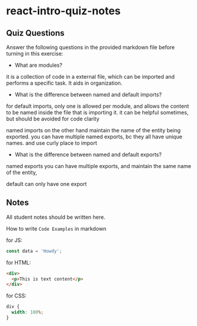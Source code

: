 # react-intro-quiz-notes

## Quiz Questions

Answer the following questions in the provided markdown file before turning in this exercise:

- What are modules?

it is a collection of code in a external file, which can be imported and performs a specific task. It aids in organization.

- What is the difference between named and default imports?

for default imports, only one is allowed per module, and allows the content to be named inside the file that is importing it. it can be helpful sometimes, but should be avoided for code clarity

named imports on the other hand maintain the name of the entity being exported. you can have multiple named exports, bc they all have unique names. and use curly place to import

- What is the difference between named and default exports?

named exports you can have multiple exports, and maintain the same name of the entity,

default can only have one export

## Notes

All student notes should be written here.

How to write `Code Examples` in markdown

for JS:

```javascript
const data = 'Howdy';
```

for HTML:

```html
<div>
  <p>This is text content</p>
</div>
```

for CSS:

```css
div {
  width: 100%;
}
```
